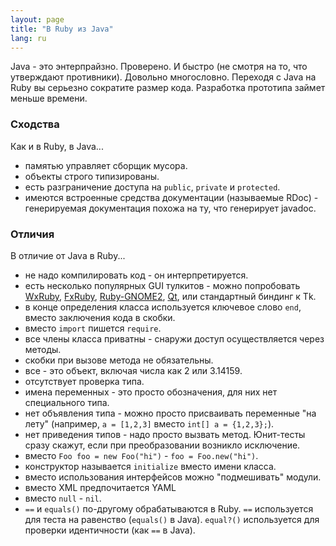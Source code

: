 ```yaml
---
layout: page
title: "В Ruby из Java"
lang: ru
---
```


Java - это энтерпрайзно. Проверено. И быстро (не смотря на то, что утверждают
противники). Довольно многословно. Переходя с Java на Ruby вы серьезно сократите
размер кода. Разработка прототипа займет меньше времени.

### Сходства

Как и в Ruby, в Java...

* памятью управляет сборщик мусора.
* объекты строго типизированы.
* есть разграничение доступа на `public`, `private` и `protected`.
* имеются встроенные средства документации (называемые RDoc) - генерируемая
  документация похожа на ту, что генерирует javadoc.

### Отличия

В отличие от Java в Ruby...

* не надо компилировать код - он интерпретируется.
* есть несколько популярных GUI тулкитов - можно попробовать [WxRuby][1], [FxRuby][2],
  [Ruby-GNOME2][3], [Qt][4], или стандартный биндинг к Tk.
* в конце определения класса используется ключевое слово `end`, вместо заключения
  кода в скобки.
* вместо `import` пишется `require`.
* все члены класса приватны - снаружи доступ осуществляется через методы.
* скобки при вызове метода не обязательны.
* все - это объект, включая числа как 2 или 3.14159.
* отсутствует проверка типа.
* имена переменных - это просто обозначения, для них нет специального типа.
* нет объявления типа - можно просто присваивать переменные "на лету" (например,
  `a = [1,2,3]` вместо `int[] a = {1,2,3};`).
* нет приведения типов - надо просто вызвать метод. Юнит-тесты сразу скажут, если
  при преобразовании возникло исключение.
* вместо `Foo foo = new Foo("hi")` - `foo = Foo.new("hi")`.
* конструктор называется `initialize` вместо имени класса.
* вместо использования интерфейсов можно "подмешивать" модули.
* вместо XML предпочитается YAML
* вместо `null` - `nil`.
* `==` и `equals()` по-другому обрабатываются в Ruby. `==` используется для теста
  на равенство (`equals()` в Java). `equal?()` используется для проверки идентичности
  (как `==` в Java).


[1]: http://wxruby.rubyforge.org/wiki/wiki.pl
[2]: http://www.fxruby.org/
[3]: https://ruby-gnome2.osdn.jp/
[4]: https://github.com/ryanmelt/qtbindings/
